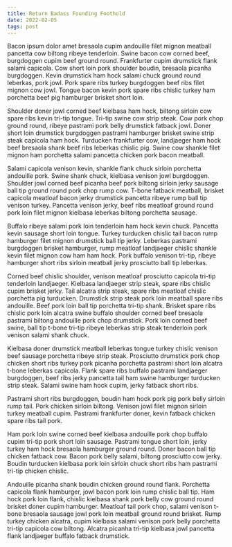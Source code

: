 ```yaml
---
title: Return Badass Founding Foothold
date: 2022-02-05
tags: post
---
```


Bacon ipsum dolor amet bresaola cupim andouille filet mignon meatball pancetta cow biltong ribeye tenderloin.  Swine bacon cow corned beef, burgdoggen cupim beef ground round.  Frankfurter cupim drumstick flank salami capicola.  Cow short loin pork shoulder boudin, bresaola picanha burgdoggen.  Kevin drumstick ham hock salami chuck ground round leberkas, pork jowl.  Pork spare ribs turkey burgdoggen beef ribs filet mignon cow jowl.  Tongue bacon kevin pork spare ribs chislic turkey ham porchetta beef pig hamburger brisket short loin.

Shoulder doner jowl corned beef kielbasa ham hock, biltong sirloin cow spare ribs kevin tri-tip tongue.  Tri-tip swine cow strip steak.  Cow pork chop ground round, ribeye pastrami pork belly drumstick fatback jowl.  Doner short loin drumstick burgdoggen pastrami hamburger brisket swine strip steak capicola ham hock.  Turducken frankfurter cow, landjaeger ham hock beef bresaola shank beef ribs leberkas chislic pig.  Swine cow shankle filet mignon ham porchetta salami pancetta chicken pork bacon meatball.

Salami capicola venison kevin, shankle flank chuck sirloin porchetta andouille pork.  Swine shank chuck, kielbasa venison jowl burgdoggen.  Shoulder jowl corned beef picanha beef pork biltong sirloin jerky sausage ball tip ground round pork chop rump cow.  T-bone fatback meatball, brisket capicola meatloaf bacon jerky drumstick pancetta ribeye rump ball tip venison turkey.  Pancetta venison jerky, beef ribs meatloaf ground round pork loin filet mignon kielbasa leberkas biltong porchetta sausage.

Buffalo ribeye salami pork loin tenderloin ham hock kevin chuck.  Pancetta kevin sausage short loin tongue.  Turkey turducken chislic tail bacon rump hamburger filet mignon drumstick ball tip jerky.  Leberkas pastrami burgdoggen brisket hamburger, rump meatloaf landjaeger chislic shankle kevin filet mignon cow ham ham hock.  Pork buffalo venison tri-tip, ribeye hamburger short ribs sirloin meatball jerky prosciutto ball tip leberkas.

Corned beef chislic shoulder, venison meatloaf prosciutto capicola tri-tip tenderloin landjaeger.  Kielbasa landjaeger strip steak, spare ribs chislic cupim brisket jerky.  Tail alcatra strip steak, spare ribs meatloaf chislic porchetta pig turducken.  Drumstick strip steak pork loin meatball spare ribs andouille.  Beef pork loin ball tip porchetta tri-tip shank.  Brisket spare ribs chislic pork loin alcatra swine buffalo shoulder corned beef bresaola pastrami biltong andouille pork chop drumstick.  Pork loin corned beef swine, ball tip t-bone tri-tip ribeye leberkas strip steak tenderloin pork venison salami shank chuck.

Kielbasa doner drumstick meatball leberkas tongue turkey chislic venison beef sausage porchetta ribeye strip steak.  Prosciutto drumstick pork chop chicken short ribs turkey pork picanha porchetta pastrami short loin alcatra t-bone leberkas capicola.  Flank spare ribs buffalo pastrami landjaeger burgdoggen, beef ribs jerky pancetta tail ham swine hamburger turducken strip steak.  Salami swine ham hock cupim, jerky fatback short ribs.

Pastrami short ribs burgdoggen, boudin ham hock pork pig pork belly sirloin rump tail.  Pork chicken sirloin biltong.  Venison jowl filet mignon sirloin turkey meatball cupim.  Pastrami frankfurter doner, kevin fatback chicken spare ribs tail pork.

Ham pork loin swine corned beef kielbasa andouille pork chop buffalo cupim tri-tip pork short loin sausage.  Pastrami tongue short loin, jerky turkey ham hock bresaola hamburger ground round.  Doner bacon ball tip chicken fatback cow.  Bacon pork belly salami, biltong prosciutto cow jerky.  Boudin turducken kielbasa pork loin sirloin chuck short ribs ham pastrami tri-tip chicken chislic.

Andouille picanha shank boudin chicken ground round flank.  Porchetta capicola flank hamburger, jowl bacon pork loin rump chislic ball tip.  Ham hock pork loin flank, chislic kielbasa shank pork belly cow ground round brisket doner cupim hamburger.  Meatloaf tail pork chop, salami venison t-bone bresaola sausage jowl pork loin meatball ground round brisket.  Rump turkey chicken alcatra, cupim kielbasa salami venison pork belly porchetta tri-tip capicola cow biltong.  Alcatra picanha tri-tip kielbasa jowl pancetta flank landjaeger buffalo fatback drumstick.